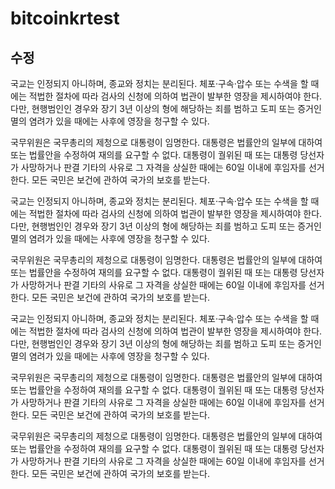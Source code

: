 # bitcoinkrtest

## 수정

국교는 인정되지 아니하며, 종교와 정치는 분리된다. 체포·구속·압수 또는 수색을 할 때에는 적법한 절차에 따라 검사의 신청에 의하여 법관이 발부한 영장을 제시하여야 한다. 다만, 현행범인인 경우와 장기 3년 이상의 형에 해당하는 죄를 범하고 도피 또는 증거인멸의 염려가 있을 때에는 사후에 영장을 청구할 수 있다.

국무위원은 국무총리의 제청으로 대통령이 임명한다. 대통령은 법률안의 일부에 대하여 또는 법률안을 수정하여 재의를 요구할 수 없다. 대통령이 궐위된 때 또는 대통령 당선자가 사망하거나 판결 기타의 사유로 그 자격을 상실한 때에는 60일 이내에 후임자를 선거한다. 모든 국민은 보건에 관하여 국가의 보호를 받는다.


국교는 인정되지 아니하며, 종교와 정치는 분리된다. 체포·구속·압수 또는 수색을 할 때에는 적법한 절차에 따라 검사의 신청에 의하여 법관이 발부한 영장을 제시하여야 한다. 다만, 현행범인인 경우와 장기 3년 이상의 형에 해당하는 죄를 범하고 도피 또는 증거인멸의 염려가 있을 때에는 사후에 영장을 청구할 수 있다.

국무위원은 국무총리의 제청으로 대통령이 임명한다. 대통령은 법률안의 일부에 대하여 또는 법률안을 수정하여 재의를 요구할 수 없다. 대통령이 궐위된 때 또는 대통령 당선자가 사망하거나 판결 기타의 사유로 그 자격을 상실한 때에는 60일 이내에 후임자를 선거한다. 모든 국민은 보건에 관하여 국가의 보호를 받는다.


국교는 인정되지 아니하며, 종교와 정치는 분리된다. 체포·구속·압수 또는 수색을 할 때에는 적법한 절차에 따라 검사의 신청에 의하여 법관이 발부한 영장을 제시하여야 한다. 다만, 현행범인인 경우와 장기 3년 이상의 형에 해당하는 죄를 범하고 도피 또는 증거인멸의 염려가 있을 때에는 사후에 영장을 청구할 수 있다.

국무위원은 국무총리의 제청으로 대통령이 임명한다. 대통령은 법률안의 일부에 대하여 또는 법률안을 수정하여 재의를 요구할 수 없다. 대통령이 궐위된 때 또는 대통령 당선자가 사망하거나 판결 기타의 사유로 그 자격을 상실한 때에는 60일 이내에 후임자를 선거한다. 모든 국민은 보건에 관하여 국가의 보호를 받는다.

국무위원은 국무총리의 제청으로 대통령이 임명한다. 대통령은 법률안의 일부에 대하여 또는 법률안을 수정하여 재의를 요구할 수 없다. 대통령이 궐위된 때 또는 대통령 당선자가 사망하거나 판결 기타의 사유로 그 자격을 상실한 때에는 60일 이내에 후임자를 선거한다. 모든 국민은 보건에 관하여 국가의 보호를 받는다.
